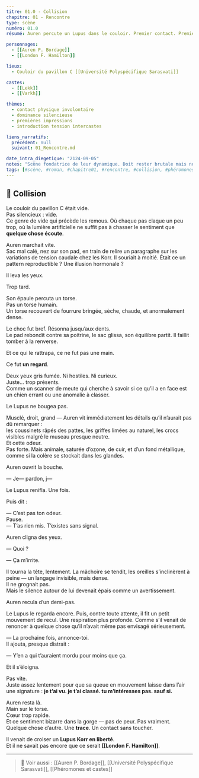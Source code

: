 ```yaml
---
titre: 01.0 - Collision
chapitre: 01 - Rencontre
type: scène
numéro: 01.0
résumé: Auren percute un Lupus dans le couloir. Premier contact. Premier déséquilibre.

personnages:
  - [[Auren P. Bordage]]
  - [[London F. Hamilton]]

lieux:
  - Couloir du pavillon C [[Université Polyspécifique Sarasvati]]

castes:
  - [[Lekk]]
  - [[Varkh]]

thèmes:
  - contact physique involontaire
  - dominance silencieuse
  - premières impressions
  - introduction tension intercastes

liens_narratifs:
  précédent: null
  suivant: 01_Rencontre.md

date_intra_diegetique: "2124-09-05"
notes: "Scène fondatrice de leur dynamique. Doit rester brutale mais non-violente. Le regard compte plus que le geste. London = énigme vivante. Auren = première brèche phéromonale."
tags: [#scène, #roman, #chapitre01, #rencontre, #collision, #phéromones, #university]
---
```


## 📝 Collision

Le couloir du pavillon C était vide.  
Pas silencieux : vide.  
Ce genre de vide qui précède les remous. Où chaque pas claque un peu trop, où la lumière artificielle ne suffit pas à chasser le sentiment que **quelque chose écoute**.

Auren marchait vite.  
Sac mal calé, nez sur son pad, en train de relire un paragraphe sur les variations de tension caudale chez les Korr. Il souriait à moitié. Était ce un pattern reproductible ? Une illusion hormonale ?

Il leva les yeux.

Trop tard.

Son épaule percuta un torse.  
Pas un torse humain.  
Un torse recouvert de fourrure bringée, sèche, chaude, et anormalement dense.

Le choc fut bref. Résonna jusqu’aux dents.  
Le pad rebondit contre sa poitrine, le sac glissa, son équilibre partit. Il faillit tomber à la renverse.

Et ce qui le rattrapa, ce ne fut pas une main.

Ce fut **un regard**.

Deux yeux gris fumée. Ni hostiles. Ni curieux.  
Juste… trop présents.  
Comme un scanner de meute qui cherche à savoir si ce qu’il a en face est un chien errant ou une anomalie à classer.

Le Lupus ne bougea pas.

Musclé, droit, grand — Auren vit immédiatement les détails qu’il n’aurait pas dû remarquer :  
les coussinets râpés des pattes, les griffes limées au naturel, les crocs visibles malgré le museau presque neutre.  
Et cette odeur.  
Pas forte. Mais animale, saturée d’ozone, de cuir, et d’un fond métallique, comme si la colère se stockait dans les glandes.

Auren ouvrit la bouche.

— Je— pardon, j—

Le Lupus renifla. Une fois.

Puis dit :

— C’est pas ton odeur.  
Pause.  
— T’as rien mis. T’existes sans signal.

Auren cligna des yeux.

— Quoi ?

— Ça m’irrite.

Il tourna la tête, lentement. La mâchoire se tendit, les oreilles s’inclinèrent à peine — un langage invisible, mais dense.  
Il ne grognait pas.  
Mais le silence autour de lui devenait épais comme un avertissement.

Auren recula d’un demi-pas.

Le Lupus le regarda encore. Puis, contre toute attente, il fit un petit mouvement de recul. Une respiration plus profonde. Comme s’il venait de renoncer à quelque chose qu’il n’avait même pas envisagé sérieusement.

— La prochaine fois, annonce-toi.  
Il ajouta, presque distrait :

— Y’en a qui t’auraient mordu pour moins que ça.

Et il s’éloigna.

Pas vite.  
Juste assez lentement pour que sa queue en mouvement laisse dans l’air une signature : **je t’ai vu. je t’ai classé. tu m’intéresses pas. sauf si.**

Auren resta là.  
Main sur le torse.  
Cœur trop rapide.  
Et ce sentiment bizarre dans la gorge — pas de peur. Pas vraiment.  
Quelque chose d’autre. Une **trace**. Un contact sans toucher.

Il venait de croiser un **Lupus Korr en liberté**.  
Et il ne savait pas encore que ce serait **[[London F. Hamilton]]**.

---

> 🔗 Voir aussi : [[Auren P. Bordage]], [[Université Polyspécifique Sarasvati]], [[Phéromones et castes]]
